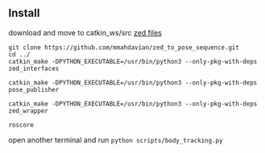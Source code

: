 ## Install 
download and move to catkin_ws/src [zed files](https://drive.google.com/file/d/1Jaar8cNrHxhgWvg0E9z-c9KGBaNVyNQe/view?usp=drive_link)
```
git clone https://github.com/mmahdavian/zed_to_pose_sequence.git
cd ../
catkin_make -DPYTHON_EXECUTABLE=/usr/bin/python3 --only-pkg-with-deps zed_interfaces

catkin_make -DPYTHON_EXECUTABLE=/usr/bin/python3 --only-pkg-with-deps pose_publisher

catkin_make -DPYTHON_EXECUTABLE=/usr/bin/python3 --only-pkg-with-deps zed_wrapper

roscore
```
open another terminal and run ```python scripts/body_tracking.py```
